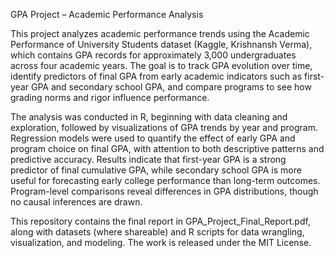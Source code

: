GPA Project – Academic Performance Analysis

This project analyzes academic performance trends using the Academic Performance of University Students dataset (Kaggle, Krishnansh Verma), which contains GPA records for approximately 3,000 undergraduates across four academic years. The goal is to track GPA evolution over time, identify predictors of final GPA from early academic indicators such as first-year GPA and secondary school GPA, and compare programs to see how grading norms and rigor influence performance.

The analysis was conducted in R, beginning with data cleaning and exploration, followed by visualizations of GPA trends by year and program. Regression models were used to quantify the effect of early GPA and program choice on final GPA, with attention to both descriptive patterns and predictive accuracy. Results indicate that first-year GPA is a strong predictor of final cumulative GPA, while secondary school GPA is more useful for forecasting early college performance than long-term outcomes. Program-level comparisons reveal differences in GPA distributions, though no causal inferences are drawn.

This repository contains the final report in GPA_Project_Final_Report.pdf, along with datasets (where shareable) and R scripts for data wrangling, visualization, and modeling. The work is released under the MIT License.
